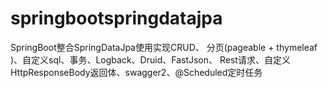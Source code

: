 # springbootspringdatajpa
SpringBoot整合SpringDataJpa使用实现CRUD、 分页(pageable + thymeleaf )、自定义sql、事务、Logback、Druid、FastJson、
Rest请求、自定义HttpResponseBody返回体、swagger2、@Scheduled定时任务
